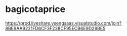 # bagicotaprice

https://prod.liveshare.vsengsaas.visualstudio.com/join?8BE9AA9221FD6CF3F238CF95ECB6E9D29BE5
